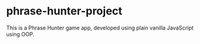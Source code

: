 # phrase-hunter-project
This is a Phrase Hunter game app, developed using plain vanilla JavaScript using OOP.
